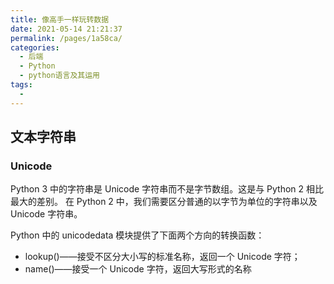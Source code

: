 ```yaml
---
title: 像高手一样玩转数据
date: 2021-05-14 21:21:37
permalink: /pages/1a58ca/
categories:
  - 后端
  - Python
  - python语言及其运用
tags:
  - 
---
```

## 文本字符串

### Unicode

Python 3 中的字符串是 Unicode 字符串而不是字节数组。这是与 Python 2 相比最大的差别。 在 Python 2 中，我们需要区分普通的以字节为单位的字符串以及 Unicode 字符串。

Python 中的 unicodedata 模块提供了下面两个方向的转换函数： 

- lookup()——接受不区分大小写的标准名称，返回一个 Unicode 字符； 
- name()——接受一个 Unicode 字符，返回大写形式的名称



